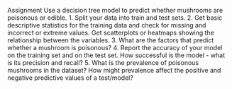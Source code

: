 Assignment
Use a decision tree model to predict whether mushrooms are poisonous or edible. 1. Split your data into train and test sets. 2. Get basic descriptive statistics for the training data and check for missing and incorrect or extreme values. Get scatterplots or heatmaps showing the relationship between the variables. 3. What are the factors that predict whether a mushroom is poisonous? 4. Report the accuracy of your model on the training set and on the test set. How successful is the model - what is its precision and recall? 5. What is the prevalence of poisonous mushrooms in the dataset? How might prevalence affect the positive and negative predictive values of a test/model?